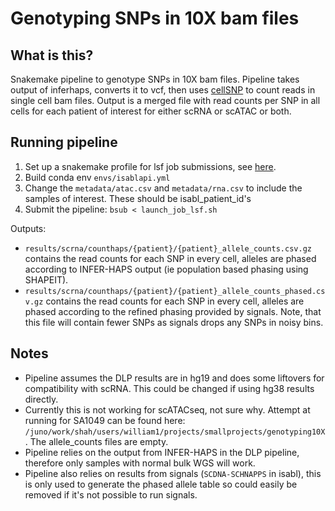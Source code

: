 # Genotyping SNPs in 10X bam files

## What is this?

Snakemake pipeline to genotype SNPs in 10X bam files. Pipeline takes output of inferhaps, converts it to vcf, then uses [cellSNP](https://github.com/single-cell-genetics/cellsnp-lite) to count reads in single cell bam files. Output is a merged file with read counts per SNP in all cells for each patient of interest for either scRNA or scATAC or both.

## Running pipeline

1. Set up a snakemake profile for lsf job submissions, see [here](https://github.com/Snakemake-Profiles/lsf).
2. Build conda env `envs/isablapi.yml`
3. Change the `metadata/atac.csv` and `metadata/rna.csv` to include the samples of interest. These should be isabl_patient_id's
4. Submit the pipeline: `bsub < launch_job_lsf.sh`

Outputs:
* `results/scrna/counthaps/{patient}/{patient}_allele_counts.csv.gz` contains the read counts for each SNP in every cell, alleles are phased according to INFER-HAPS output (ie population based phasing using SHAPEIT).
* `results/scrna/counthaps/{patient}/{patient}_allele_counts_phased.csv.gz` contains the read counts for each SNP in every cell, alleles are phased according to the refined phasing provided by signals. Note, that this file will contain fewer SNPs as signals drops any SNPs in noisy bins.

## Notes

* Pipeline assumes the DLP results are in hg19 and does some liftovers for compatibility with scRNA. This could be changed if using hg38 results directly.
* Currently this is not working for scATACseq, not sure why. Attempt at running for SA1049 can be found here: `/juno/work/shah/users/william1/projects/smallprojects/genotyping10X`. The allele_counts files are empty.
* Pipeline relies on the output from INFER-HAPS in the DLP pipeline, therefore only samples with normal bulk WGS will work.
* Pipeline also relies on results from signals (`SCDNA-SCHNAPPS` in isabl), this is only used to generate the phased allele table so could easily be removed if it's not possible to run signals.
